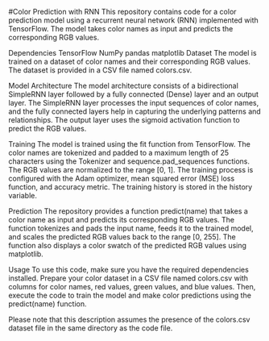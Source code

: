 #Color Prediction with RNN
This repository contains code for a color prediction model using a recurrent neural network (RNN) implemented with TensorFlow. The model takes color names as input and predicts the corresponding RGB values.

Dependencies
TensorFlow
NumPy
pandas
matplotlib
Dataset
The model is trained on a dataset of color names and their corresponding RGB values. The dataset is provided in a CSV file named colors.csv.

Model Architecture
The model architecture consists of a bidirectional SimpleRNN layer followed by a fully connected (Dense) layer and an output layer. The SimpleRNN layer processes the input sequences of color names, and the fully connected layers help in capturing the underlying patterns and relationships. The output layer uses the sigmoid activation function to predict the RGB values.

Training
The model is trained using the fit function from TensorFlow. The color names are tokenized and padded to a maximum length of 25 characters using the Tokenizer and sequence.pad_sequences functions. The RGB values are normalized to the range [0, 1]. The training process is configured with the Adam optimizer, mean squared error (MSE) loss function, and accuracy metric. The training history is stored in the history variable.

Prediction
The repository provides a function predict(name) that takes a color name as input and predicts its corresponding RGB values. The function tokenizes and pads the input name, feeds it to the trained model, and scales the predicted RGB values back to the range [0, 255]. The function also displays a color swatch of the predicted RGB values using matplotlib.

Usage
To use this code, make sure you have the required dependencies installed. Prepare your color dataset in a CSV file named colors.csv with columns for color names, red values, green values, and blue values. Then, execute the code to train the model and make color predictions using the predict(name) function.

Please note that this description assumes the presence of the colors.csv dataset file in the same directory as the code file.
